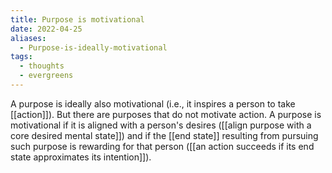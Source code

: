 ```yaml
---
title: Purpose is motivational
date: 2022-04-25
aliases:
  - Purpose-is-ideally-motivational
tags:
  - thoughts
  - evergreens
---
```

A purpose is ideally also motivational (i.e., it inspires a person to take [[action]]). But there are purposes that do not motivate action. A purpose is motivational if it is aligned with a person's desires ([[align purpose with a core desired mental state]]) and if the [[end state]] resulting from pursuing such purpose is rewarding for that person ([[an action succeeds if its end state approximates its intention]]).